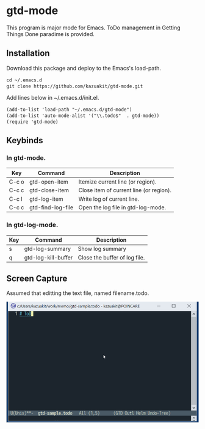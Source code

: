 # gtd-mode

This program is major mode for Emacs.
ToDo management in Getting Things Done paradime is provided.

## Installation

Download this package and deploy to the Emacs's load-path.

```
cd ~/.emacs.d
git clone https://github.com/kazuakit/gtd-mode.git
```

Add lines below in ~/.emacs.d/init.el.

```
(add-to-list 'load-path "~/.emacs.d/gtd-mode")
(add-to-list 'auto-mode-alist '("\\.todo$"  . gtd-mode))
(require 'gtd-mode)
```

## Keybinds

### In gtd-mode.

| Key   | Command           | Description                                           |
| ----- | ----------------- | ----------------------------------------------------- |
| C-c o | gtd-open-item  		| Itemize current line (or region).											|
| C-c c | gtd-close-item 		| Close item of current line (or region).								|
| C-c l | gtd-log-item 			| Write log of current line.    												|
| C-c c | gtd-find-log-file | Open the log file in gtd-log-mode.								 		|

### In gtd-log-mode.

| Key   | Command              | Description                                           |
| ----- | -------------------- | ----------------------------------------------------- |
| s 		| gtd-log-summary  		 | Show log summary																			 |
| q 		| gtd-log-kill-buffer  | Close the buffer of log file.												 |


## Screen Capture

Assumed that editting the text file, named filename.todo.

![Screen Capture](https://raw.githubusercontent.com/kazuakit/gtd-mode/master/docs/gtd-mode.gif)
